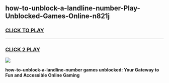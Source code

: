 
## how-to-unblock-a-landline-number-Play-Unblocked-Games-Online-n821j
<h3>
<a href="https://premium76.site?title=how-to-unblock-a-landline-number&ref=25A">CLICK TO PLAY</a></h3>
<hr>

<h3>
<a href="https://premium76.site?title=how-to-unblock-a-landline-number&ref=25A">CLICK 2 PLAY</a>
  
</h3>

<a href="https://premium76.site?title=how-to-unblock-a-landline-number&ref=25A"><img src="https://clearcache.store/games.png"></a>


**how-to-unblock-a-landline-number games unblocked: Your Gateway to Fun and Accessible Online Gaming**
